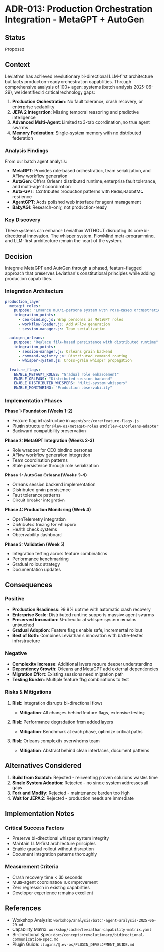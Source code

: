 # ADR-013: Production Orchestration Integration - MetaGPT + AutoGen

## Status
Proposed

## Context

Leviathan has achieved revolutionary bi-directional LLM-first architecture but lacks production-ready orchestration capabilities. Through comprehensive analysis of 100+ agent systems (batch analysis 2025-06-29), we identified 4 critical technology gaps:

1. **Production Orchestration**: No fault tolerance, crash recovery, or enterprise scalability
2. **JEPA 2 Integration**: Missing temporal reasoning and predictive intelligence
3. **Advanced Multi-Agent**: Limited to 3-tab coordination, no true agent swarms
4. **Memory Federation**: Single-system memory with no distributed federation

### Analysis Findings

From our batch agent analysis:
- **MetaGPT**: Provides role-based orchestration, team serialization, and AFlow workflow generation
- **AutoGen**: Offers Orleans distributed runtime, enterprise fault tolerance, and multi-agent coordination
- **Auto-GPT**: Contributes production patterns with Redis/RabbitMQ resilience
- **AgentGPT**: Adds polished web interface for agent management
- **BabyAGI**: Research-only, not production-ready

### Key Discovery

These systems can enhance Leviathan WITHOUT disrupting its core bi-directional innovation. The whisper system, FlowMind meta-programming, and LLM-first architecture remain the heart of the system.

## Decision

Integrate MetaGPT and AutoGen through a phased, feature-flagged approach that preserves Leviathan's constitutional principles while adding production capabilities.

### Integration Architecture

```yaml
production_layer:
  metagpt_roles:
    purpose: "Enhance multi-persona system with role-based orchestration"
    integration_points:
      - ceo-binding.js: Wrap personas as MetaGPT roles
      - workflow-loader.js: Add AFlow generation
      - session-manager.js: Team serialization
      
  autogen_orleans:
    purpose: "Replace file-based persistence with distributed runtime"
    integration_points:
      - session-manager.js: Orleans grain backend
      - command-registry.js: Distributed command routing
      - whisper-system.js: Cross-grain whisper propagation
      
  feature_flags:
    ENABLE_METAGPT_ROLES: "Gradual role enhancement"
    ENABLE_ORLEANS: "Distributed session backend"
    ENABLE_DISTRIBUTED_WHISPERS: "Multi-system whispers"
    ENABLE_MONITORING: "Production observability"
```

### Implementation Phases

**Phase 1: Foundation (Weeks 1-2)**
- Feature flag infrastructure in `agent/src/core/feature-flags.js`
- Plugin structure for `@lev-os/metagpt-roles` and `@lev-os/orleans-adapter`
- Backward compatibility preservation

**Phase 2: MetaGPT Integration (Weeks 2-3)**
- Role wrapper for CEO binding personas
- AFlow workflow generation integration
- Team coordination patterns
- State persistence through role serialization

**Phase 3: AutoGen Orleans (Weeks 3-4)**
- Orleans session backend implementation
- Distributed grain persistence
- Fault tolerance patterns
- Circuit breaker integration

**Phase 4: Production Monitoring (Week 4)**
- OpenTelemetry integration
- Distributed tracing for whispers
- Health check systems
- Observability dashboard

**Phase 5: Validation (Week 5)**
- Integration testing across feature combinations
- Performance benchmarking
- Gradual rollout strategy
- Documentation updates

## Consequences

### Positive

- **Production Readiness**: 99.9% uptime with automatic crash recovery
- **Enterprise Scale**: Distributed runtime supports massive agent swarms
- **Preserved Innovation**: Bi-directional whisper system remains untouched
- **Gradual Adoption**: Feature flags enable safe, incremental rollout
- **Best of Both**: Combines Leviathan's innovation with battle-tested infrastructure

### Negative

- **Complexity Increase**: Additional layers require deeper understanding
- **Dependency Growth**: Orleans and MetaGPT add external dependencies
- **Migration Effort**: Existing sessions need migration path
- **Testing Burden**: Multiple feature flag combinations to test

### Risks & Mitigations

1. **Risk**: Integration disrupts bi-directional flows
   - **Mitigation**: All changes behind feature flags, extensive testing

2. **Risk**: Performance degradation from added layers
   - **Mitigation**: Benchmark at each phase, optimize critical paths

3. **Risk**: Orleans complexity overwhelms team
   - **Mitigation**: Abstract behind clean interfaces, document patterns

## Alternatives Considered

1. **Build from Scratch**: Rejected - reinventing proven solutions wastes time
2. **Single System Adoption**: Rejected - no single system addresses all gaps
3. **Fork and Modify**: Rejected - maintenance burden too high
4. **Wait for JEPA 2**: Rejected - production needs are immediate

## Implementation Notes

### Critical Success Factors
- Preserve bi-directional whisper system integrity
- Maintain LLM-first architecture principles
- Enable gradual rollout without disruption
- Document integration patterns thoroughly

### Measurement Criteria
- Crash recovery time < 30 seconds
- Multi-agent coordination 10x improvement
- Zero regression in existing capabilities
- Developer experience remains excellent

## References

- Workshop Analysis: `workshop/analysis/batch-agent-analysis-2025-06-29.md`
- Capability Matrix: `workshop/cache/leviathan-capability-matrix.yaml`
- Bi-directional Spec: `docs/concepts/revolutionary/bidirectional-communication-spec.md`
- Plugin Guide: `plugins/@lev-os/PLUGIN_DEVELOPMENT_GUIDE.md`